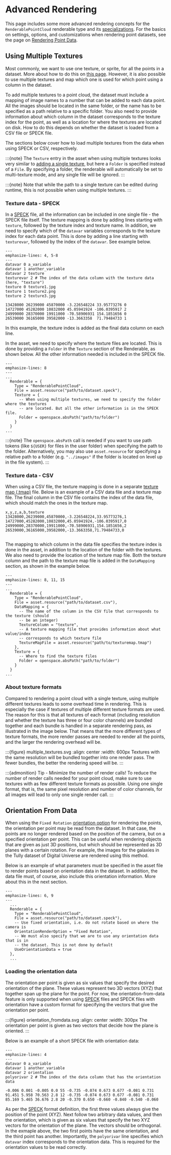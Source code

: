 # Advanced Rendering
This page includes some more advanced rendering concepts for the `RenderablePointCloud` renderable type and its [specializations](/content/point-data/point-data.md#specializations-of-renderablepointcloud). For the basics on settings, options, and customizations when rendering point datasets, see the page on [Rendering Point Data](/content/point-data/point-data.md).

## Using Multiple Textures
Most commonly, we want to use one texture, or sprite, for all the points in a dataset. More about how to do this on [this page](/content/point-data/point-data.md#adding-a-texture). However, it is also possible to use multiple textures and map which one is used for which point using a column in the dataset.

To add multiple textures to a point cloud, the dataset must include a mapping of image names to a number that can be added to each data point. All the images should be located in the same folder, or the name has to be specified as a path relative to a specific folder. You also need to provide information about which column in the dataset corresponds to the texture index for the point, as well as a location for where the textures are located on disk. How to do this depends on whether the dataset is loaded from a CSV file or SPECK file.

The sections below cover how to load multiple textures from the data when using SPECK or CSV, respectively.

:::{note}
The `Texture` entry in the asset when using multiple textures looks very similar to [adding a single texture](/content/point-data/point-data.md#adding-a-texture), but here a `Folder` is specified instead of a `File`. By specifying a folder, the renderable will automatically be set to multi-texture mode, and any single file will be ignored.
:::

:::{note}
Note that while the path to a single texture can be edited during runtime, this is not possible when using multiple textures.
:::

### Texture data - SPECK
In a [SPECK](./data-formats.md#speck-speck) file, all the information can be included in one single file - the SPECK file itself. The texture mapping is done by adding lines starting with `texture`, followed by the texture index and texture name. In addition, we need to specify which of the `datavar` variables corresponds to the texture index for each data point. This is done by adding a line starting with `texturevar`, followed by the index of the `datavar`. See example below.

```{code-block}
---
emphasize-lines: 4, 5-8
---
datavar 0 a_variable
datavar 1 another_variable
datavar 2 texture
texturevar 2 # The index of the data column with the texture data (here, "texture")
texture 0 texture1.jpg
texture 1 texture2.png
texture 2 texture3.jpg

13428000 26239000 45870000 -3.226548224 33.95773276 0
14727000 45282000 10832000 45.05941924 -106.0395917 2
24999000 28370000 19911000 -70.58906931 154.1851656 0
26539000 36165000 39582000 -13.3663358  71.79484733 1
```

In this example, the texture index is added as the final data column on each line.

In the asset, we need to specify where the texture files are located. This is done by providing a `Folder` in the `Texture` section of the Renderable, as shown below. All the other information needed is included in the SPECK file.

```{code-block} lua
---
emphasize-lines: 8
---
...
  Renderable = {
    Type = "RenderablePointCloud",
    File = asset.resource("path/to/dataset.speck"),
    Texture = {
      -- When using multiple textures, we need to specify the folder where the textures
      -- are located. But all the other information is in the SPECK file.
      Folder = openspace.absPath("path/to/folder")
    }
  }
...
```

:::{note}
The `openspace.absPath` call is needed if you want to use path tokens (like `${USER}` for files in the user folder) when specifying the path to the folder. Alternatively, you may also use `asset.resource` for specifying a relative path to a folder (e.g. `"../images"` if the folder is located on level up in the file system).
:::

### Texture data - CSV
When using a CSV file, the texture mapping is done in a separate [texture map (.tmap)](/content/point-data/data-formats.md#texture-map-tmap) file. Below is an example of a CSV data file and a texture map file. The final column in the CSV file contains the index of the data file, which should match the ones in the texture map.

```
x,y,z,a,b,texture
13428000,26239000,45870000,-3.226548224,33.95773276,1
14727000,45282000,10832000,45.05941924,-106.0395917,0
24999000,28370000,19911000,-70.58906931,154.1851656,2
26539000,36165000,39582000,-13.3663358,71.79484733,0
```

```{literalinclude} example_texturemap.tmap
```

The mapping to which column in the data file specifies the texture index is done in the asset, in addition to the location of the folder with the textures. We also need to provide the location of the texture map file. Both the texture column and the path to the texture map file is added in the `DataMapping` section, as shown in the example below.

```{code-block} lua
---
emphasize-lines: 8, 11, 15
---
...
  Renderable = {
    Type = "RenderablePointCloud",
    File = asset.resource("path/to/dataset.csv"),
    DataMapping = {
      -- The name of the column in the CSV file that corresponds to the texture (should
      -- be an integer)
      TextureColumn = "texture",
      -- A texture mapping file that provides information about what value/index
      -- corresponds to which texture file
      TextureMapFile = asset.resource("path/to/texturemap.tmap")
    },
    Texture = {
      -- Where to find the texture files
      Folder = openspace.absPath("path/to/folder")
    }
  }
...
```

### About texture formats
Compared to rendering a point cloud with a single texture, using multiple different textures leads to some overhead time in rendering. This is especially the case if textures of multiple different texture formats are used. The reason for this is that all textures of each format (including resolution and whether the texture has three or four color channels) are bundled together and each bundle is handled in a separate rendering pass, as illustrated in the image below. That means that the more different types of texture formats, the more render passes are needed to render all the points, and the larger the rendering overhead will be.

:::{figure} multiple_textures.svg
:align: center
:width: 600px
Textures with the same resolution will be bundled together into one render pass. The fewer bundles, the better the rendering speed will be.
:::

:::{admonition} Tip - Minimize the number of render calls!
To reduce the number of render calls needed for your point cloud, make sure to use textures with as few different texture formats as possible. Using one single format, that is, the same pixel resolution and number of color channels, for all images will lead to only one single render call.
:::

## Orientation From Data
When using the `Fixed Rotation` [orientation option](/content/point-data/point-data.md#orientation) for rendering the points, the orientation per point may be read from the dataset. In that case, the points are no longer rendered based on the position of the camera, but on a specified orientation per point. This can be useful when rendering objects that are given as just 3D positions, but which should be represented as 3D planes with a certain rotation. For example, the images for the galaxies in the Tully dataset of Digital Universe are rendered using this method.

Below is an example of what parameters must be specified in the asset file to render points based on orientation data in the dataset. In addition, the data file must, of course, also include this orientation information. More about this in the next section.

```{code-block} lua
---
emphasize-lines: 6, 9
---
  ...
  Renderable = {
    Type = "RenderablePointCloud",
    File = asset.resource("path/to/dataset.speck"),
    -- Use fixed orientation, i.e. do not rotate based on where the camera is
    OrientationRenderOption = "Fixed Rotation",
    -- We must also specify that we are to use any orientation data that is in
    -- the dataset. This is not done by default
    UseOrientationData = true
  },
  ...
```

### Loading the orientation data
The orientation per point is given as six values that specify the desired orientation of the plane. These values represent two 3D vectors (XYZ) that together span up the plane for the point. For now, the orientation-from-data feature is only supported when using [SPECK](./data-formats.md#speck-speck) files and SPECK files with orientation have a custom format for specifying the vectors that give the orientation per point.

:::{figure} orientation_fromdata.svg
:align: center
:width: 300px
The orientation per point is given as two vectors that decide how the plane is oriented.
:::

Below is an example of a short SPECK file with orientation data:
```{code-block}
---
emphasize-lines: 4
---
datavar 0 a_variable
datavar 1 another_variable
datavar 2 orientation
polyorivar 2 # The index of the data column that has the orientation data

-0.006 0.001 -0.005 0.0 55 -0.735 -0.074 0.673 0.677 -0.081 0.731
91.451 5.958 70.563 2.8 12 -0.735 -0.074 0.673 0.677 -0.081 0.731
85.169 5.465 36.676 2.8 20 -0.370 0.650 -0.660 -0.840 -0.540 -0.060
```

As per the [SPECK](./data-formats.md#speck-speck) format definition, the first three values always give the position of the point (XYZ). Next follow two arbitrary data values, and then the orientation, which is given as six values that specify the two XYZ vectors for the orientation of the plane. The vectors should be orthogonal. In the exmaple above, the two first points have the same orientation, and the third point has another. Importantly, the `polyorivar` line specifies which `datavar` index corresponds to the orientation data. This is required for the orientation values to be read correctly.
